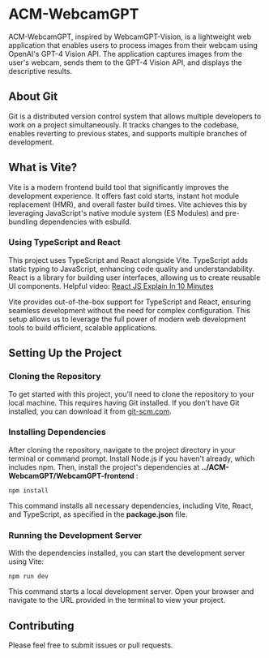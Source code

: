 # ACM-WebcamGPT
ACM-WebcamGPT, inspired by WebcamGPT-Vision, is a lightweight web application that enables users to process images from their webcam using OpenAI's GPT-4 Vision API. The application captures images from the user's webcam, sends them to the GPT-4 Vision API, and displays the descriptive results.

## About Git
Git is a distributed version control system that allows multiple developers to work on a project simultaneously. It tracks changes to the codebase, enables reverting to previous states, and supports multiple branches of development.

## What is Vite?
Vite is a modern frontend build tool that significantly improves the development experience. It offers fast cold starts, instant hot module replacement (HMR), and overall faster build times. Vite achieves this by leveraging JavaScript's native module system (ES Modules) and pre-bundling dependencies with esbuild.

### Using TypeScript and React
This project uses TypeScript and React alongside Vite. TypeScript adds static typing to JavaScript, enhancing code quality and understandability. React is a library for building user interfaces, allowing us to create reusable UI components. Helpful video: [React JS Explain In 10 Minutes](https://www.youtube.com/watch?v=s2skans2dP4)

Vite provides out-of-the-box support for TypeScript and React, ensuring seamless development without the need for complex configuration. This setup allows us to leverage the full power of modern web development tools to build efficient, scalable applications.

## Setting Up the Project

### Cloning the Repository
To get started with this project, you'll need to clone the repository to your local machine. This requires having Git installed. If you don't have Git installed, you can download it from [git-scm.com](https://git-scm.com/).

### Installing Dependencies
After cloning the repository, navigate to the project directory in your terminal or command prompt. Install Node.js if you haven't already, which includes npm. Then, install the project's dependencies at **../ACM-WebcamGPT/WebcamGPT-frontend** :
```
npm install
```

This command installs all necessary dependencies, including Vite, React, and TypeScript, as specified in the **package.json** file.

### Running the Development Server
With the dependencies installed, you can start the development server using Vite:

```
npm run dev
```

This command starts a local development server. Open your browser and navigate to the URL provided in the terminal to view your project.

## Contributing 
Please feel free to submit issues or pull requests.




